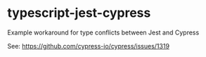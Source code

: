 # typescript-jest-cypress

Example workaround for type conflicts between Jest and Cypress

See: https://github.com/cypress-io/cypress/issues/1319
